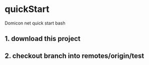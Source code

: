 # quickStart
Domicon net quick start bash

## 1. download this project

## 2. checkout branch into remotes/origin/test


